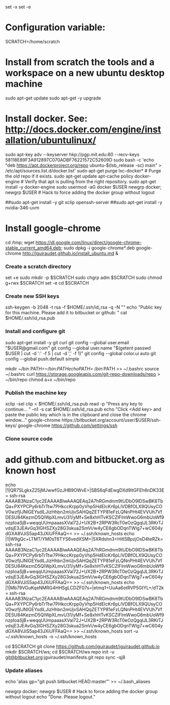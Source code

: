 
set -x
set -e

# Configuration variable:
SCRATCH=/home/scratch

# Install from scratch the tools and a workspace on a new ubuntu desktop machine
sudo apt-get update
sudo apt-get -y upgrade

# Install docker. See: http://docs.docker.com/engine/installation/ubuntulinux/
sudo apt-key adv --keyserver hkp://pgp.mit.edu:80 --recv-keys 58118E89F3A912897C070ADBF76221572C52609D
sudo bash -c 'echo "deb https://apt.dockerproject.org/repo ubuntu-$(lsb_release -sc) main" > /etc/apt/sources.list.d/docker.list'
sudo apt-get purge lxc-docker*   # Purge the old repo if it exists.
sudo apt-get update
apt-cache policy docker-engine   # Verify that apt is pulling from the right repository.
sudo apt-get install -y docker-engine
sudo usermod -aG docker $USER
newgrp docker; newgrp $USER # Hack to force adding the docker group without logout

 

##sudo apt-get install -y git xclip openssh-server
##sudo apt-get install -y nvidia-346-uvm


# Install google-chrome
cd /tmp; wget https://dl.google.com/linux/direct/google-chrome-stable_current_amd64.deb; sudo dpkg -i google-chrome*.deb
google-chrome http://jguiraudet.github.io/install_ubuntu.md &

### Create a scratch directory
set +e
sudo mkdir -p  $SCRATCH
sudo chgrp adm $SCRATCH
sudo chmod g+rwx $SCRATCH
set -e
cd $SCRATCH

### Create new SSH keys
ssh-keygen -b 2048 -t rsa -f $HOME/.ssh/id_rsa -q -N ""
echo "Public key for this machine. Please add it to bitbucket or github: "
cat $HOME/.ssh/id_rsa.pub

### Install and configure git
sudo apt-get install -y git curl
git config --global user.email "$USER@gmail.com"
git config --global user.name "$(getent passwd $USER | cut -d ':' -f 5 | cut -d ',' -f 1)"
git config --global color.ui auto
git config --global push.default simple

mkdir ~/bin
PATH=~/bin:$PATH
echo PATH=~/bin:$PATH >> ~/.bashrc
source ~/.bashrc
curl https://storage.googleapis.com/git-repo-downloads/repo > ~/bin/repo
chmod a+x ~/bin/repo

### Publish the machine key
xclip -sel clip < $HOME/.ssh/id_rsa.pub
read -p "Press any key to continue... " -n1 -s
cat $HOME/.ssh/id_rsa.pub
echo "Click <Add key> and paste the public key which is in the clipboard and close the chrome window..."
google-chrome https://bitbucket.org/account/user/$USER/ssh-keys/
google-chrome https://github.com/settings/ssh

### Clone source code

# add github.com and bitbucket.org as known host
echo |1|QR7SLgkxZ25jMJwwfGzJHB9OWvE=|SBS6qFdEwgDXd9ltGFEh6nDK33E= ssh-rsa AAAAB3NzaC1yc2EAAAABIwAAAQEAq2A7hRGmdnm9tUDbO9IDSwBK6TbQa+PXYPCPy6rbTrTtw7PHkccKrpp0yVhp5HdEIcKr6pLlVDBfOLX9QUsyCOV0wzfjIJNlGEYsdlLJizHhbn2mUjvSAHQqZETYP81eFzLQNnPHt4EVVUh7VfDESU84KezmD5QlWpXLmvU31/yMf+Se8xhHTvKSCZIFImWwoG6mbUoWf9nzpIoaSjB+weqqUUmpaaasXVal72J+UX2B+2RPW3RcT0eOzQgqlJL3RKrTJvdsjE3JEAvGq3lGHSZXy28G3skua2SmVi/w4yCE6gbODqnTWlg7+wC604ydGXA8VJiS5ap43JXiUFFAaQ== >> ~/.ssh/known_hosts
echo |1|W9gQc+LTMT/YM0sT6TYS6vedXSM=|5XRdshn3+HitISBpzjOsD4teRZk= ssh-rsa AAAAB3NzaC1yc2EAAAABIwAAAQEAq2A7hRGmdnm9tUDbO9IDSwBK6TbQa+PXYPCPy6rbTrTtw7PHkccKrpp0yVhp5HdEIcKr6pLlVDBfOLX9QUsyCOV0wzfjIJNlGEYsdlLJizHhbn2mUjvSAHQqZETYP81eFzLQNnPHt4EVVUh7VfDESU84KezmD5QlWpXLmvU31/yMf+Se8xhHTvKSCZIFImWwoG6mbUoWf9nzpIoaSjB+weqqUUmpaaasXVal72J+UX2B+2RPW3RcT0eOzQgqlJL3RKrTJvdsjE3JEAvGq3lGHSZXy28G3skua2SmVi/w4yCE6gbODqnTWlg7+wC604ydGXA8VJiS5ap43JXiUFFAaQ== >> ~/.ssh/known_hosts
echo |1|Mb79VGuKqeNMRG4HHSgLCDZF07s=|etmq1+UuAa6otRVP5GtYL+/dT2k= ssh-rsa AAAAB3NzaC1yc2EAAAABIwAAAQEAq2A7hRGmdnm9tUDbO9IDSwBK6TbQa+PXYPCPy6rbTrTtw7PHkccKrpp0yVhp5HdEIcKr6pLlVDBfOLX9QUsyCOV0wzfjIJNlGEYsdlLJizHhbn2mUjvSAHQqZETYP81eFzLQNnPHt4EVVUh7VfDESU84KezmD5QlWpXLmvU31/yMf+Se8xhHTvKSCZIFImWwoG6mbUoWf9nzpIoaSjB+weqqUUmpaaasXVal72J+UX2B+2RPW3RcT0eOzQgqlJL3RKrTJvdsjE3JEAvGq3lGHSZXy28G3skua2SmVi/w4yCE6gbODqnTWlg7+wC604ydGXA8VJiS5ap43JXiUFFAaQ== >> ~/.ssh/known_hosts
sort -u ~/.ssh/known_hosts -o ~/.ssh/known_hosts

cd $SCRATCH
git clone https://github.com/jguiraudet/jguiraudet.github.io
mkdir $SCRATCH/ws; cd $SCRATCH/ws
repo init -u git@bitbucket.org:jguiraudet/manifests.git
repo sync -qj8

### Update aliases
echo 'alias gp="git push bitbucket HEAD:master"' >> ~/.bash_aliases

newgrp docker; newgrp $USER # Hack to force adding the docker group without logout
echo "Done. Please logout."

